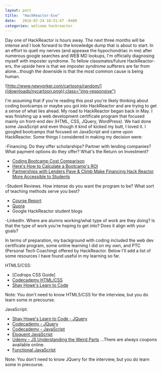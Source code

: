 ```yaml
---
layout: post
title:  "HackReactor-Eve"
date:   2016-07-24 18:51:47 -0400
categories: welcome hackreactor
---
```

Day one of HackReactor is hours away. The next three months will be intense and I look forward to the knowledge dump that is about to start. In an effort to quell my nerves (and appease the hypochondriac in me) after numerous google searches and WEB MD lookups, I'm officially diagnosing myself with imposter syndrome. <!--excerpt-->To fellow classmates/future HackReactor-ers, the upside here is that we imposter syndrome sufferers are far from alone...though the downside is that the most common cause is being human.

![http://www.newyorker.com/cartoons/random/](/downloads/nycartoon.png){:class="img-responsive"}

I'm assuming that if you're reading this post you're likely thinking about coding bootcamps or maybe you got into HackReactor and are trying to get a sense of what lies ahead. My road to HackReactor began back in May. I was finishing up a web development certificate program that focused mainly on front-end dev (HTML, CSS, JQuery, WordPress). We had done some JavaScript and even though it kind of kicked my butt, I loved it. I googled bootcamps that focused on JavaScript and came upon HackReactor. Some things I considered in making my decision were:

-Financing. Do they offer scholarships? Partner with lending companies? What payment options do they offer? What's the Return on Investment?

  - [Coding Bootcamp Cost Comparison]
  - [Here's How to Calculate a Bootcamp's ROI]
  - [Partnerships with Lenders Pave & Climb Make Financing Hack Reactor More Accessible to Students]

-Student Reviews. How intense do you want the program to be? What sort of teaching methods serve you best?

  - [Course Report]
  - [Quora]
  - Google HackReactor student blogs

-LinkedIn. Where are alumns working/what type of work are they doing? Is that the type of work you're hoping to get into? Does it align with your goals?

In terms of preparation, my background with coding included the web dev certificate program, some online learning I did on my own, and PTC (Personal Tech Coaching) offered by HackReactor. Below I'll add a list of some resources I have found useful in my learning so far.

HTML5/CSS:

- [Codrops CSS Guide]
- [Codecademy HTML/CSS]
- [Shay Howe's Learn to Code]

Note: You don't need to know HTML5/CSS for the interview, but you do learn some in precourse.

JavaScript:

- [Shay Howe's Learn to Code - JQuery]
- [Codecademy - JQuery]
- [Codecademy - JavaScript]
- [Eloquent JavaScript]
- [Udemy - JS Understanding the Weird Parts] ...There are always coupons available online.
- [Functional JavaScript]

Note: You don't need to know JQuery for the interview, but you do learn some in precourse.

[Coding Bootcamp Cost Comparison]: https://www.coursereport.com/blog/coding-bootcamp-cost-comparison-full-stack-immersives
[Here's How to Calculate a Bootcamp's ROI]: https://www.coursereport.com/blog/calculate-coding-bootcamp-roi
[Partnerships with Lenders Pave & Climb Make Financing Hack Reactor More Accessible to Students]: http://www.hackreactor.com/blog/partnerships-with-lenders-pave-affirm-make-financing-hack-reactor-more-accessible-to-students
[Course Report]: https://www.coursereport.com/schools/hack-reactor#/reviews
[Quora]: https://www.quora.com/topic/Hack-Reactor
[Codrops]: http://tympanus.net/codrops/css_reference/
[Codecademy HTML/CSS]: https://www.codecademy.com/learn/web
[Shay Howe's Learn to Code]: http://learn.shayhowe.com/html-css/
[Shay Howe's Learn to Code - JQuery]: http://learn.shayhowe.com/advanced-html-css/jquery/
[Codecademy - JQuery]: https://www.codecademy.com/learn/jquery
[Codecademy - JavaScript]: https://www.codecademy.com/learn/javascript
[Eloquent JavaScript]: http://eloquentjavascript.net/
[Udemy - JS Understanding the Weird Parts]: https://www.udemy.com/understand-javascript/
[Functional JavaScript]: https://medium.com/functional-javascript
